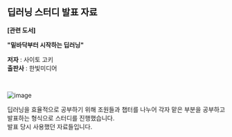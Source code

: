 ## 딥러닝 스터디 발표 자료
**[관련 도서]**  


**"밑바닥부터 시작하는 딥러닝"**  


**저자** : 사이토 고키  
**출판사** : 한빛미디어

<br>

![image](https://user-images.githubusercontent.com/79921374/120106317-8295a600-c197-11eb-9ecd-e516d8f851ce.png)  


딥러닝을 효율적으로 공부하기 위해 조원들과 챕터를 나누어 각자 맡은 부분을 공부하고 발표하는 형식으로 스터디를 진행했습니다.  
발표 당시 사용했던 자료들입니다.
